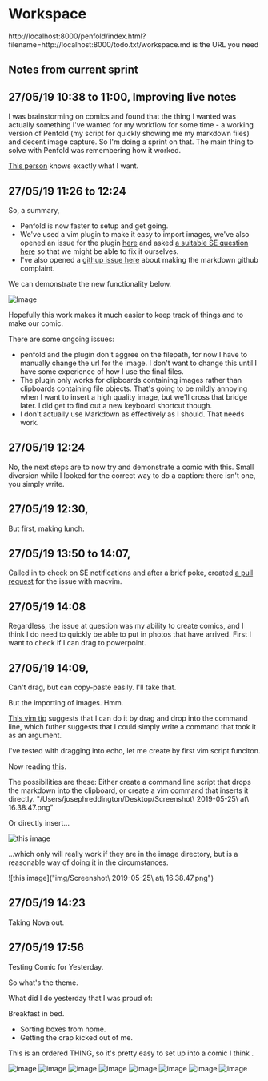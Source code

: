 # Workspace 
http://localhost:8000/penfold/index.html?filename=http://localhost:8000/todo.txt/workspace.md is the URL you need 
##  Notes from current sprint 

## 27/05/19 10:38 to 11:00, Improving live notes 
I was brainstorming on comics and found that the thing I wanted was actually something I've wanted for my workflow for some time - a working version of Penfold (my script for quickly showing me my markdown files) and decent image capture. So I'm doing a sprint on that. The main thing to solve with Penfold was remembering how it worked. 


[This person](https://vi.stackexchange.com/questions/14114/paste-link-to-image-in-clipboard-when-editing-markdown) knows exactly what I want.

## 27/05/19 11:26 to 12:24 
So, a summary, 

* Penfold is now faster to setup and get going. 
* We've used a vim plugin to make it easy to import images, we've also opened an issue for the plugin [here](https://github.com/ferrine/md-img-paste.vim/issues/12) and asked [a suitable SE question here](https://vi.stackexchange.com/questions/20121/echo-hasmac-returns-0-but-im-on-a-mac) so that we might be able to fix it ourselves. 
* I've also opened a [githup issue here](https://github.com/showdownjs/showdown/issues/703) about making the markdown github complaint.

We can demonstrate the new functionality below. 


![Image](../todo.txt/img/2019-05-27-12:09.png)


Hopefully this work makes it much easier to keep track of things and to make our comic. 

There are some ongoing issues:

* penfold and the plugin don't aggree on the filepath, for now I have to manually change the url for the image. I don't want to change this until I have some experience of how I use the final files. 
* The plugin only works for clipboards containing images rather than clipboards containing file objects. That's going to be mildly annoying when I want to insert a high quality image, but we'll cross that bridge later. I did get to find out a new keyboard shortcut though. 
* I don't actually use Markdown as effectively as I should. That needs work. 

## 27/05/19 12:24 
No, the next steps are to now try and demonstrate a comic with this. 
Small diversion while I looked for the correct way to do a caption: there isn't one, you simply write. 


## 27/05/19 12:30,
But first, making lunch. 

## 27/05/19 13:50 to 14:07,
Called in to check on SE notifications and after a brief poke, created [a pull request](https://github.com/ferrine/md-img-paste.vim/issues/12) for the issue with macvim. 



## 27/05/19 14:08 
Regardless, the issue at question was my ability to create comics, and I think I do need to quickly be able to put in photos that have arrived. First I want to check if I can drag to powerpoint.   


## 27/05/19 14:09,
Can't drag, but can copy-paste easily. I'll take that. 

But the importing of images. Hmm.  

[This vim tip](https://vim.fandom.com/wiki/Drag_and_drop_file_names_into_the_Vim_command_line) suggests that I can do it by drag and drop into the command line, which futher suggests that I could simply write a command that took it as an argument. 

I've tested with dragging into echo, let me create by first vim script funciton. 

Now reading [this](https://www.tautvidas.com/blog/2012/09/embedding-images-in-markdown-with-vim/). 

The possibilities are these: Either create a command line script that drops the markdown into the clipboard, or create a vim command that inserts it directly.  "/Users/josephreddington/Desktop/Screenshot\ 2019-05-25\ at\ 16.38.47.png" 

Or directly insert... 

![this image]("/Users/josephreddington/Desktop/alldone.jpeg")


...which only will really work if they are in the image directory, but is a reasonable way of doing it in the circumstances. 

![this image]("img/Screenshot\ 2019-05-25\ at\ 16.38.47.png")

## 27/05/19 14:23 
Taking Nova out. 



## 27/05/19 17:56 
Testing Comic for Yesterday. 



So what's the theme. 



What did I do yesterday that I was proud of: 

Breakfast in bed. 
* Sorting boxes from home. 
* Getting the crap kicked out of me. 

This is an ordered THING, so it's pretty easy to set up into a comic I think .


![image]("../todo.txt./img/IMG_1486.HEIC")
![image]("../todo.txt/img/IMG_1489.HEIC")
![image]("../todo.txt/img/IMG_1490.PNG")
![image]("../todo.txt/img/IMG_1501.HEIC")
![image]("../todo.txt/img/_JOE2627.JPG")
![image]("../todo.txt/img/_JOE2630.jpg")
![image]("../todo.txt/img/_JOE2633.JPG")
![image]("../todo.txt/img/_JOE2637.JPG")





